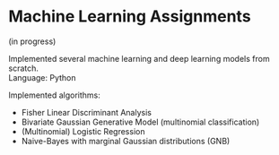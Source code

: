 # Machine Learning Assignments

(in progress)  

Implemented several machine learning and deep learning models from scratch.  
Language: Python  

Implemented algorithms:  
- Fisher Linear Discriminant Analysis  
- Bivariate Gaussian Generative Model (multinomial classification)  
- (Multinomial) Logistic Regression   
- Naive-Bayes with marginal Gaussian distributions (GNB)  

